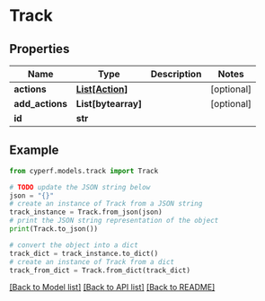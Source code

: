 # Track


## Properties

Name | Type | Description | Notes
------------ | ------------- | ------------- | -------------
**actions** | [**List[Action]**](Action.md) |  | [optional] 
**add_actions** | **List[bytearray]** |  | [optional] 
**id** | **str** |  | 

## Example

```python
from cyperf.models.track import Track

# TODO update the JSON string below
json = "{}"
# create an instance of Track from a JSON string
track_instance = Track.from_json(json)
# print the JSON string representation of the object
print(Track.to_json())

# convert the object into a dict
track_dict = track_instance.to_dict()
# create an instance of Track from a dict
track_from_dict = Track.from_dict(track_dict)
```
[[Back to Model list]](../README.md#documentation-for-models) [[Back to API list]](../README.md#documentation-for-api-endpoints) [[Back to README]](../README.md)


